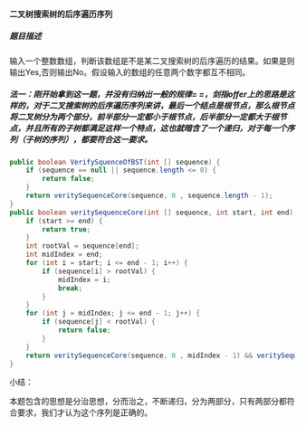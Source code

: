 #### 二叉树搜索树的后序遍历序列

##### 题目描述

输入一个整数数组，判断该数组是不是某二叉搜索树的后序遍历的结果。如果是则输出Yes,否则输出No。假设输入的数组的任意两个数字都互不相同。

<!--more-->

##### 法一：刚开始拿到这一题，并没有归纳出一般的规律= =，剑指offer上的思路是这样的，对于二叉搜索树的后序遍历序列来讲，最后一个结点是根节点，那么根节点将二叉树分为两个部分，前半部分一定都小于根节点，后半部分一定都大于根节点，并且所有的子树都满足这样一个特点，这也就暗含了一个递归，对于每一个序列（子树的序列），都要符合这一要求。

```java
public boolean VerifySquenceOfBST(int [] sequence) {
    if (sequence == null || sequence.length <= 0) {
        return false;
    }
    return veritySequenceCore(sequence, 0 , sequence.length - 1);
}
public boolean veritySequenceCore(int [] sequence, int start, int end) {
    if (start >= end) {
        return true;
    }
    int rootVal = sequence[end];
    int midIndex = end;
    for (int i = start; i <= end - 1; i++) {
        if (sequence[i] > rootVal) {
            midIndex = i;
            break;
        }
    }
    for (int j = midIndex; j <= end - 1; j++) {
        if (sequence[j] < rootVal) {
            return false;
        }
    }
    return veritySequenceCore(sequence, 0 , midIndex - 1) && veritySequenceCore(sequence, midIndex , end - 1);
}
```

小结：

本题包含的思想是分治思想，分而治之，不断递归，分为两部分，只有两部分都符合要求，我们才认为这个序列是正确的。